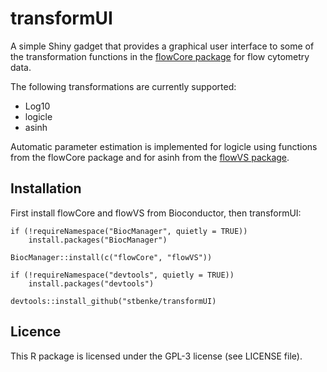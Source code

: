 # transformUI

A simple Shiny gadget that provides a graphical user interface to some of the transformation functions in the [flowCore package](https://github.com/RGLab/flowCore) for flow cytometry data.

The following transformations are currently supported:

- Log10
- logicle
- asinh

Automatic parameter estimation is implemented for logicle using functions from the flowCore package and for asinh from the [flowVS package](http://bioconductor.org/packages/release/bioc/html/flowVS.html).

## Installation

First install flowCore and flowVS from Bioconductor, then transformUI:

```
if (!requireNamespace("BiocManager", quietly = TRUE))
    install.packages("BiocManager")

BiocManager::install(c("flowCore", "flowVS"))

if (!requireNamespace("devtools", quietly = TRUE))
    install.packages("devtools")

devtools::install_github("stbenke/transformUI)
```

## Licence
This R package is licensed under the GPL-3 license (see LICENSE file).
